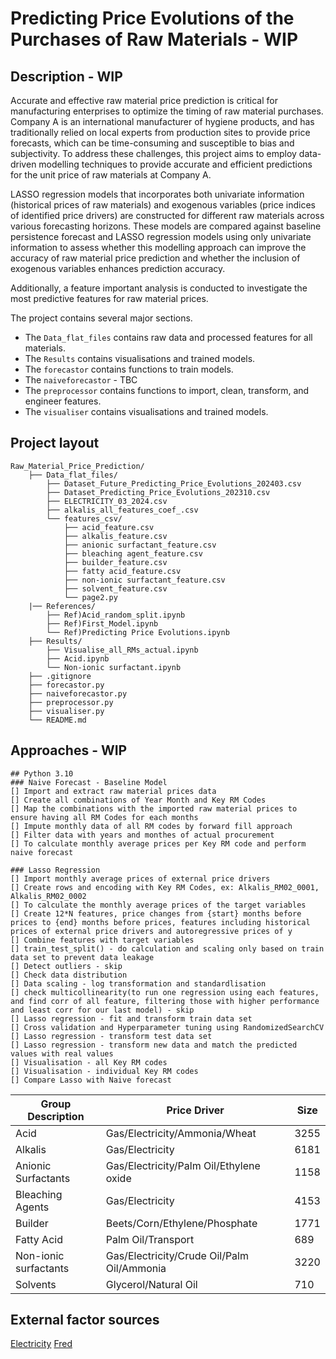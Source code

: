 # Predicting Price Evolutions of the Purchases of Raw Materials - WIP

## Description - WIP

Accurate and effective raw material price prediction is critical for manufacturing enterprises to optimize the timing of raw material purchases. Company A is an international manufacturer of hygiene products, and has traditionally relied on local experts from production sites to provide price forecasts, which can be time-consuming and susceptible to bias and subjectivity. To address these challenges, this project aims to employ data-driven modelling techniques to provide accurate and efficient predictions for the unit price of raw materials at Company A.

LASSO regression models that incorporates both univariate information (historical prices of raw materials) and exogenous variables (price indices of identified price drivers) are constructed for different raw materials across various forecasting horizons. These models are compared against baseline persistence forecast and LASSO regression models using only univariate information to assess whether this modelling approach can improve the accuracy of raw material price prediction and whether the inclusion of exogenous variables enhances prediction accuracy.

Additionally, a feature important analysis is conducted to investigate the most predictive features for raw material prices.

The project contains several major sections.

- The `Data_flat_files` contains raw data and processed features for all materials.
- The `Results` contains visualisations and trained models.
- The `forecastor` contains functions to train models.
- The `naiveforecastor` - TBC
- The `preprocessor` contains functions to import, clean, transform, and engineer features.
- The `visualiser` contains visualisations and trained models.

## Project layout

```text
Raw_Material_Price_Prediction/
    ├── Data_flat_files/
        ├── Dataset_Future_Predicting_Price_Evolutions_202403.csv
        ├── Dataset_Predicting_Price_Evolutions_202310.csv
        ├── ELECTRICITY_03_2024.csv
        ├── alkalis_all_features_coef_.csv
        └── features_csv/
            ├── acid_feature.csv
            ├── alkalis_feature.csv
            ├── anionic surfactant_feature.csv
            ├── bleaching agent_feature.csv
            ├── builder_feature.csv
            ├── fatty acid_feature.csv
            ├── non-ionic surfactant_feature.csv
            ├── solvent_feature.csv
            └── page2.py
    |── References/
        ├── Ref)Acid_random_split.ipynb
        ├── Ref)First_Model.ipynb
        └── Ref)Predicting Price Evolutions.ipynb
    ├── Results/
        ├── Visualise_all_RMs_actual.ipynb
        ├── Acid.ipynb
        └── Non-ionic surfactant.ipynb
    ├── .gitignore
    ├── forecastor.py
    ├── naiveforecastor.py
    ├── preprocessor.py  
    ├── visualiser.py
    └── README.md
```

## Approaches - WIP

```text
## Python 3.10
### Naive Forecast - Baseline Model
[] Import and extract raw material prices data
[] Create all combinations of Year Month and Key RM Codes
[] Map the combinations with the imported raw material prices to ensure having all RM Codes for each months
[] Impute monthly data of all RM codes by forward fill approach
[] Filter data with years and monthes of actual procurement
[] To calculate monthly average prices per Key RM code and perform naive forecast

### Lasso Regression
[] Import monthly average prices of external price drivers
[] Create rows and encoding with Key RM Codes, ex: Alkalis_RM02_0001, Alkalis_RM02_0002
[] To calculate the monthly average prices of the target variables
[] Create 12*N features, price changes from {start} months before prices to {end} months before prices, features including historical prices of external price drivers and autoregressive prices of y
[] Combine features with target variables
[] train_test_split() - do calculation and scaling only based on train data set to prevent data leakage
[] Detect outliers - skip
[] Check data distribution
[] Data scaling - log transformation and standardlisation
[] check multicollinearity(to run one regression using each features, and find corr of all feature, filtering those with higher performance and least corr for our last model) - skip
[] Lasso regression - fit and transform train data set
[] Cross validation and Hyperparameter tuning using RandomizedSearchCV
[] Lasso regression - transform test data set
[] Lasso regression - transform new data and match the predicted values with real values
[] Visualisation - all Key RM codes
[] Visualisation - individual Key RM codes
[] Compare Lasso with Naive forecast
```

| Group Description       | Price Driver                               |  Size  |
|-------------------------|--------------------------------------------|--------|
| Acid                    | Gas/Electricity/Ammonia/Wheat              | 3255   |
| Alkalis                 | Gas/Electricity                            | 6181   |
| Anionic Surfactants     | Gas/Electricity/Palm Oil/Ethylene oxide    | 1158   |
| Bleaching Agents        | Gas/Electricity                            | 4153   |
| Builder                 | Beets/Corn/Ethylene/Phosphate             |   1771  |
| Fatty Acid              | Palm Oil/Transport                         |  689   |
| Non-ionic surfactants   | Gas/Electricity/Crude Oil/Palm Oil/Ammonia| 3220    |
| Solvents                | Glycerol/Natural Oil                       |  710   |

## External factor sources

[Electricity](https://my.elexys.be/MarketInformation/IceEndexAverage.aspx)
[Fred](https://fred.stlouisfed.org/)
